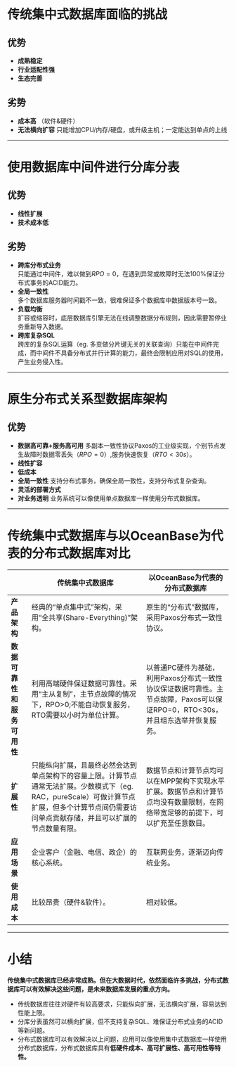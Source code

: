 # 传统集中式数据库面临的挑战
## 优势  
* **成熟稳定**
* **行业适配性强**  
* **生态完善**  
## 劣势  
* **成本高** （软件&硬件）  
* **无法横向扩容** 只能增加CPU/内存/硬盘，或升级主机；一定能达到单点的上线

------

# 使用数据库中间件进行分库分表
## 优势  
* **线性扩展**  
* **技术成本低**   
## 劣势  
* **跨库分布式业务**   
只能通过中间件，难以做到$RPO = 0$，在遇到异常或故障时无法100%保证分布式事务的ACID能力。  
* **全局一致性**  
多个数据库服务器时间戳不一致，很难保证多个数据库中数据版本号一致。
* **负载均衡**  
扩容或缩容时，底层数据库引擎无法在线调整数据分布规则，因此需要暂停业务重新导入数据。
* **跨库复杂SQL**  
跨库的复杂SQL运算（eg. 多变做分片键无关的关联查询）只能在中间件完成，而中间件不具备分布式并行计算的能力，最终会限制应用对SQL的使用，产生业务侵入性。

-------

# 原生分布式关系型数据库架构
## 优势
* **数据高可靠+服务高可用**
  多副本一致性协议Paxos的工业级实现，个别节点发生故障时数据零丢失（$RPO = 0$）,服务快速恢复（$RTO < 30s$）。
* **线性扩容**
* **低成本**
* **全局一致性**
  支持分布式事务，确保全局一致性，支持分布式复杂查询。
* **灵活的部署方式**
* **对业务透明**
  业务系统可以像使用单点数据库一样使用分布式数据库。  

-----------------

# 传统集中式数据库与以OceanBase为代表的分布式数据库对比

|                            | 传统集中式数据库                                             | 以OceanBase为代表的分布式数据库                              |
| -------------------------- | ------------------------------------------------------------ | ------------------------------------------------------------ |
| **产品架构**               | 经典的“单点集中式”架构，采用“全共享(Share-Everything)”架构。 | 原生的“分布式”数据库，采用Paxos分布式一致性协议。            |
| **数据可靠性和服务可用性** | 利用高端硬件保证数据可靠性。采用“主从复制”，主节点故障的情况下，RPO>0;不能自动恢复服务，RTO需要以小时为单位计算。 | 以普通PC硬件为基础，利用Paxos分布式一致性协议保证数据可靠性。主节点故障，Paxos可以保证RPO=0，RTO<30s，并且组东选举并恢复服务。 |
| **扩展性**                 | 只能纵向扩展，且最终必然会达到单点架构下的容量上限。计算节点通常无法扩展。少数模式下（eg. RAC，pureScale）可做计算节点扩展，但多个计算节点间仍需要访问单点贡献存储，并且可以扩展的节点数量有限。 | 数据节点和计算节点均可以在MPP架构下实现水平扩展。数据节点和计算节点均没有数量限制，在网络带宽足够的前提下，可以扩充至任意数目。 |
| **应用场景**               | 企业客户（金融、电信、政企）的核心系统。                     | 互联网业务，逐渐迈向传统业务。                               |
| **使用成本**               | 比较昂贵（硬件&软件）。                                      | 相对较低。                                                   |


----------------------

# 小结
**传统集中式数据库已经非常成熟。但在大数据时代，依然面临许多挑战，分布式数据库可以有效解决这些问题，是未来数据库发展的重点方向。**
* 传统数据库往往对硬件有较高要求，只能纵向扩展，无法横向扩展，容易达到性能上限。
* 分库分表虽然可以横向扩展，但不支持复杂SQL、难保证分布式业务的ACID等新问题。
* 分布式数据库可以有效解决以上问题，应用可以像使用集中式数据库一样使用分布式数据库，分布式数据库具有**低硬件成本、高可扩展性、高可用性等特性。**
